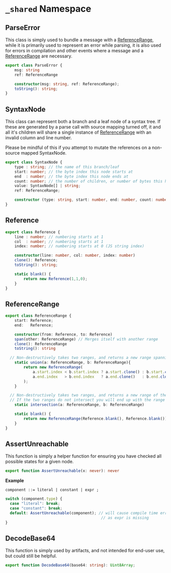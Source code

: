 # `_shared` Namespace

## ParseError

This class is simply used to bundle a message with a [ReferenceRange](#referencerange),
while it is primarily used to represent an error while parsing, it is also used for errors in compilation
and other events where a message and a [ReferenceRange](#referencerange) are necessary.

```ts
export class ParseError {
	msg: string
	ref: ReferenceRange

	constructor(msg: string, ref: ReferenceRange);
	toString(): string;
}
```

## SyntaxNode

This class can represent both a branch and a leaf node of a syntax tree.
If these are generated by a parse call with source mapping turned off,
it and all it's children will share a single instance of [ReferenceRange](#referencerange)
with an invalid column and line number.

Please be mindful of this if you attempt to mutate the references on a non-source mapped SyntaxNode.

```ts
export class SyntaxNode {
	type : string; // the name of this branch/leaf
	start: number; // the byte index this node starts at
	end  : number; // the byte index this node ends at
	count: number; // the number of children, or number of bytes this holds (branch/leaf)
	value: SyntaxNode[] | string;
	ref: ReferenceRange;

	constructor (type: string, start: number, end: number, count: number, ref: ReferenceRange);
}
```

## Reference

```ts
export class Reference {
	line : number; // numbering starts at 1
	col  : number; // numbering starts at 1
	index: number; // numbering starts at 0 (JS string index)

	constructor(line: number, col: number, index: number)
	clone(): Reference;
	toString(): string;

	static blank() {
		return new Reference(1,1,0);
	}
}
```

## ReferenceRange

```ts
export class ReferenceRange {
	start: Reference;
	end:   Reference;

	constructor(from: Reference, to: Reference)
	span(other: ReferenceRange) // Merges itself with another range
	clone(): ReferenceRange
	toString(): string

  // Non-destructively takes two ranges, and returns a new range spanning both
	static union(a: ReferenceRange, b: ReferenceRange){
		return new ReferenceRange(
			a.start.index < b.start.index ? a.start.clone() : b.start.clone(), // Smallest
			a.end.index   > b.end.index   ? a.end.clone()   : b.end.clone(),   // Largest
		);
	}

  // Non-destructively takes two ranges, and returns a new range of the intersection of both
  // If the two ranges do not intersect you will end up with the range between them
	static intersection(a: ReferenceRange, b: ReferenceRange)

	static blank() {
		return new ReferenceRange(Reference.blank(), Reference.blank());
	}
}
```

## AssertUnreachable

This function is simply a helper function for ensuring you have checked all possible states for a given node.

```ts
export function AssertUnreachable(x: never): never
```

**Example**
```bnf title="bnf"
component ::= literal | constant | expr ;
```
```ts title="typescript"
switch (component.type) {
  case "literal": break;
  case "constant": break;
  default: AssertUnreachable(component); // will cause compile time error
                                          // as expr is missing
}
```

## DecodeBase64

This function is simply used by artifacts, and not intended for end-user use, but could still be helpful.

```ts
export function DecodeBase64(base64: string): Uint8Array;
```